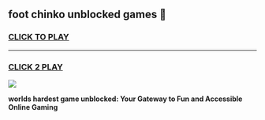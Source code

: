 
## foot chinko unblocked games 👋
<h3>
<a href="https://premium.freeplayer.one?title=foot_chinko_unblocked_games&ref=13F">CLICK TO PLAY</a></h3>
<hr>

<h3>
<a href="https://premium.freeplayer.one?title=foot_chinko_unblocked_games&ref=13F">CLICK 2 PLAY</a>
  
</h3>

<a href="https://premium.freeplayer.one?title=foot_chinko_unblocked_games&ref=12F/"><img src="https://clearcache.store/games.png"></a>


**worlds hardest game unblocked: Your Gateway to Fun and Accessible Online Gaming**
